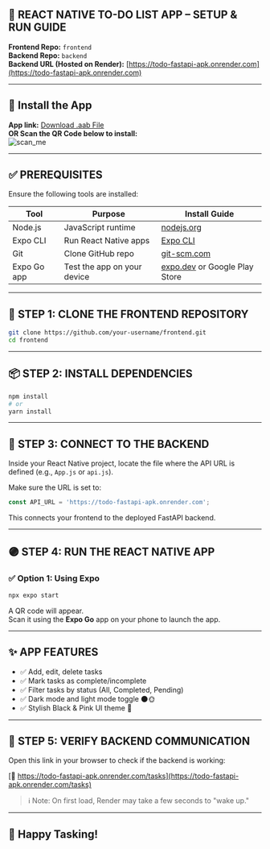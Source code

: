 ## 📱 REACT NATIVE TO-DO LIST APP – SETUP & RUN GUIDE

**Frontend Repo:** `frontend`  
**Backend Repo:** `backend`  
**Backend URL (Hosted on Render):** [https://todo-fastapi-apk.onrender.com](https://todo-fastapi-apk.onrender.com)

---

## 📲 Install the App

**App link:** [Download .aab File](https://expo.dev/artifacts/eas/hhBxaET9VVvtcZWEYby9iB.aab)  
**OR Scan the QR Code below to install:**  
![scan_me](https://api.qrserver.com/v1/create-qr-code/?data=https://expo.dev/artifacts/eas/hhBxaET9VVvtcZWEYby9iB.aab&size=200x200)

---

## ✅ PREREQUISITES

Ensure the following tools are installed:

| Tool               | Purpose                          | Install Guide               |
|--------------------|----------------------------------|-----------------------------|
| Node.js            | JavaScript runtime               | [nodejs.org](https://nodejs.org) |
| Expo CLI           | Run React Native apps            | [Expo CLI](https://docs.expo.dev/workflow/expo-cli/) |
| Git                | Clone GitHub repo                | [git-scm.com](https://git-scm.com) |
| Expo Go app        | Test the app on your device      | [expo.dev](https://expo.dev/client) or Google Play Store |

---

## 🧩 STEP 1: CLONE THE FRONTEND REPOSITORY

```bash
git clone https://github.com/your-username/frontend.git
cd frontend
```

---

## 📦 STEP 2: INSTALL DEPENDENCIES

```bash
npm install
# or
yarn install
```

---

## 🔗 STEP 3: CONNECT TO THE BACKEND

Inside your React Native project, locate the file where the API URL is defined (e.g., `App.js` or `api.js`).

Make sure the URL is set to:

```js
const API_URL = 'https://todo-fastapi-apk.onrender.com';
```

This connects your frontend to the deployed FastAPI backend.

---

## 🟣 STEP 4: RUN THE REACT NATIVE APP

### ✅ Option 1: Using Expo

```bash
npx expo start
```

A QR code will appear.  
Scan it using the **Expo Go** app on your phone to launch the app.

---

## ✨ APP FEATURES

- ✅ Add, edit, delete tasks  
- ✅ Mark tasks as complete/incomplete  
- ✅ Filter tasks by status (All, Completed, Pending)  
- ✅ Dark mode and light mode toggle 🌑🌞  
- ✅ Stylish Black & Pink UI theme 🎀

---

## 🧪 STEP 5: VERIFY BACKEND COMMUNICATION

Open this link in your browser to check if the backend is working:

[🔗 https://todo-fastapi-apk.onrender.com/tasks](https://todo-fastapi-apk.onrender.com/tasks)

> ℹ️ Note: On first load, Render may take a few seconds to "wake up."

---

## 🚀 Happy Tasking!
